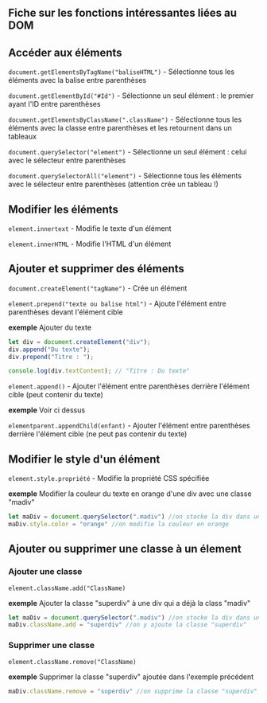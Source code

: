 ## Fiche sur les fonctions intéressantes liées au DOM

## Accéder aux éléments

`document.getElementsByTagName("baliseHTML")` - Sélectionne tous les éléments avec la balise entre parenthèses

`document.getElementById("#Id")` - Sélectionne un seul élément : le premier ayant l'ID entre parenthèses

`document.getElementsByClassName(".className")` - Sélectionne tous les éléments avec la classe entre parenthèses et les retournent dans un tableaux

`document.querySelector("element")` - Sélectionne un seul élément : celui avec le sélecteur entre parenthèses

`document.querySelectorAll("element")` - Sélectionne tous les éléments avec le sélecteur entre parenthèses (attention crée un tableau !)


## Modifier les éléments

`element.innertext` - Modifie le texte d'un élément

`element.innerHTML` - Modifie l'HTML d'un élément

## Ajouter et supprimer des éléments

`document.createElement("tagName")` - Crée un élément

`element.prepend("texte ou balise html")` - Ajoute l'élément entre parenthèses devant l'élément cible

**exemple**
Ajouter du texte
```javascript
let div = document.createElement("div");
div.append("Du texte");
div.prepend("Titre : ");

console.log(div.textContent); // "Titre : Du texte"
```

`element.append()` - Ajouter l'élément entre parenthèses derrière l'élément cible (peut contenir du texte)

**exemple**
Voir ci dessus

`elementparent.appendChild(enfant)` - Ajouter l'élément entre parenthèses derrière l'élément cible (ne peut pas contenir du texte)


## Modifier le style d'un élément

`element.style.propriété` - Modifie la propriété CSS spécifiée

**exemple**
Modifier la couleur du texte en orange d'une div avec une classe "madiv"
```javascript
let maDiv = document.querySelector(".madiv") //on stocke la div dans une variable
maDiv.style.color = "orange" //on modifie la couleur en orange
```

## Ajouter ou supprimer une classe à un élement

### Ajouter une classe

`element.className.add("ClassName)`

**exemple**
Ajouter la classe "superdiv" à une div qui a déjà la class "madiv"
```javascript
let maDiv = document.querySelector(".madiv") //on stocke la div dans une variable
maDiv.className.add = "superdiv" //on y ajoute la classe "superdiv"
```

### Supprimer une classe

`element.className.remove("ClassName)`

**exemple**
Supprimer la classe "superdiv" ajoutée dans l'exemple précédent
```javascript
maDiv.className.remove = "superdiv" //on supprime la classe "superdiv" de la variable maDiv
```







